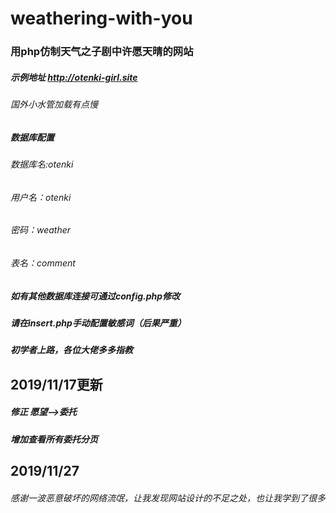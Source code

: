 # weathering-with-you
### 用php仿制天气之子剧中许愿天晴的网站
##### 示例地址 http://otenki-girl.site
###### 国外小水管加载有点慢
##### 数据库配置
###### 数据库名:otenki
###### 用户名：otenki
###### 密码：weather
###### 表名：comment
##### 如有其他数据库连接可通过config.php修改
##### 请在insert.php手动配置敏感词（后果严重）
##### 初学者上路，各位大佬多多指教
## 2019/11/17更新
##### 修正 愿望-->委托
##### 增加查看所有委托分页
## 2019/11/27
###### 感谢一波恶意破坏的网络流氓，让我发现网站设计的不足之处，也让我学到了很多
